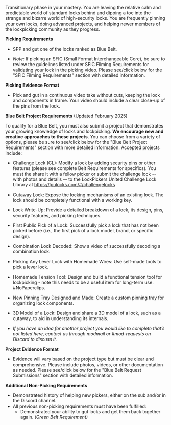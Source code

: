 Transitionary phase in your mastery. You are leaving the relative calm and predictable world of standard locks behind and dipping a toe into the strange and bizarre world of high-security locks. You are frequently pinning your own locks, doing advanced projects, and helping newer members of the lockpicking community as they progress.

**Picking Requirements**

- SPP and gut one of the locks ranked as Blue Belt.

- *Note:* If picking an SFIC (Small Format Interchangeable Core), be sure to review the guidelines listed under SFIC Filming Requirements for validating your lock in the picking video. Please see/click below for the "SFIC Filming Requirements" section with detailed information.

**Picking Evidence Format**

- Pick and gut in a continuous video take without cuts, keeping the lock and components in frame. Your video should include a clear close-up of the pins from the lock.

**Blue Belt Project Requirements** (Updated February 2025)

To qualify for a Blue Belt, you must also submit a project that demonstrates your growing knowledge of locks and lockpicking. **We encourage new and creative approaches to these projects**. You can choose from a variety of options, please be sure to see/click below for the "Blue Belt Project Requirements" section with more detailed information. Accepted projects include:

- Challenge Lock (CL): Modify a lock by adding security pins or other features (please see complete Belt Requirements for specifics). You must the share it with a fellow picker or submit the challenge lock -- with photos and details -- to the LockPickers United Challenge Lock Library at https://lpulocks.com/#/challengelocks 

- Cutaway Lock: Expose the locking mechanisms of an existing lock. The lock should be completely functional with a working key.

- Lock Write-Up: Provide a detailed breakdown of a lock, its design, pins, security features, and picking techniques.

- First Public Pick of a Lock: Successfully pick a lock that has not been picked before (i.e., the first pick of a lock model, brand, or specific design).

- Combination Lock Decoded: Show a video of successfully decoding a combination lock.

- Picking Any Lever Lock with Homemade Wires: Use self-made tools to pick a lever lock.

- Homemade Tension Tool: Design and build a functional tension tool for lockpicking - note this needs to be a useful item for long-term use. #NoPaperclips.

- New Pinning Tray Designed and Made: Create a custom pinning tray for organizing lock components.

- 3D Model of a Lock: Design and share a 3D model of a lock, such as a cutaway, to aid in understanding its internals.

- *If you have an idea for another project you would like to complete that’s not listed here, contact us through modmail or #mod-requests on Discord to discuss it.*

**Project Evidence Format**

- Evidence will vary based on the project type but must be clear and comprehensive. Please include photos, videos, or other documentation as needed. Please see/click below for the "Blue Belt Request Submissions" section with detailed information.

**Additional Non-Picking Requirements**

- Demonstrated history of helping new pickers, either on the sub and/or in the Discord channel.
- All previous non-picking requirements must have been fulfilled:
  - Demonstrated your ability to gut locks and get them back together again. *(Green Belt Requirement)*
